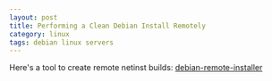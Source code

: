 ```yaml
---
layout: post
title: Performing a Clean Debian Install Remotely
category: linux
tags: debian linux servers
---
```


Here's a tool to create remote netinst builds: [debian-remote-installer](https://github.com/vemek/debian-remote-installer)
